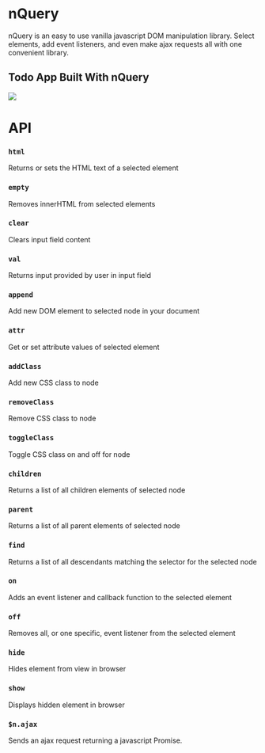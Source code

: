 # nQuery

nQuery is an easy to use vanilla javascript DOM manipulation library. Select elements, add event listeners, and even make ajax requests all with one convenient library.

## Todo App Built With nQuery

![](https://s3.us-east-2.amazonaws.com/cheers-the-app/nQuery.png)

# API

### `html`
Returns or sets the HTML text of a selected element

### `empty`
Removes innerHTML from selected elements

### `clear`
Clears input field content

### `val`
Returns input provided by user in input field

### `append`
Add new DOM element to selected node in your document

### `attr`
Get or set attribute values of selected element

### `addClass`
Add new CSS class to node

### `removeClass`
Remove CSS class to node

### `toggleClass`
Toggle CSS class on and off for node

### `children`
Returns a list of all children elements of selected node

### `parent`
Returns a list of all parent elements of selected node

### `find`
Returns a list of all descendants matching the selector for the selected node

### `on`
Adds an event listener and callback function to the selected element

### `off`
Removes all, or one specific, event listener from the selected element

### `hide`
Hides element from view in browser

### `show`
Displays hidden element in browser

### `$n.ajax`
Sends an ajax request returning a javascript Promise.
